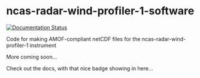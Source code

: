 ncas-radar-wind-profiler-1-software
===================================

[![Documentation Status](https://readthedocs.org/projects/ncas-radar-wind-profiler-1-software/badge/?version=stable)](https://ncas-radar-wind-profiler-1-software.readthedocs.io/en/stable/?badge=stable)

Code for making AMOF-compliant netCDF files for the ncas-radar-wind-profiler-1 instrument

More coming soon...

Check out the docs, with that nice badge showing in here...


